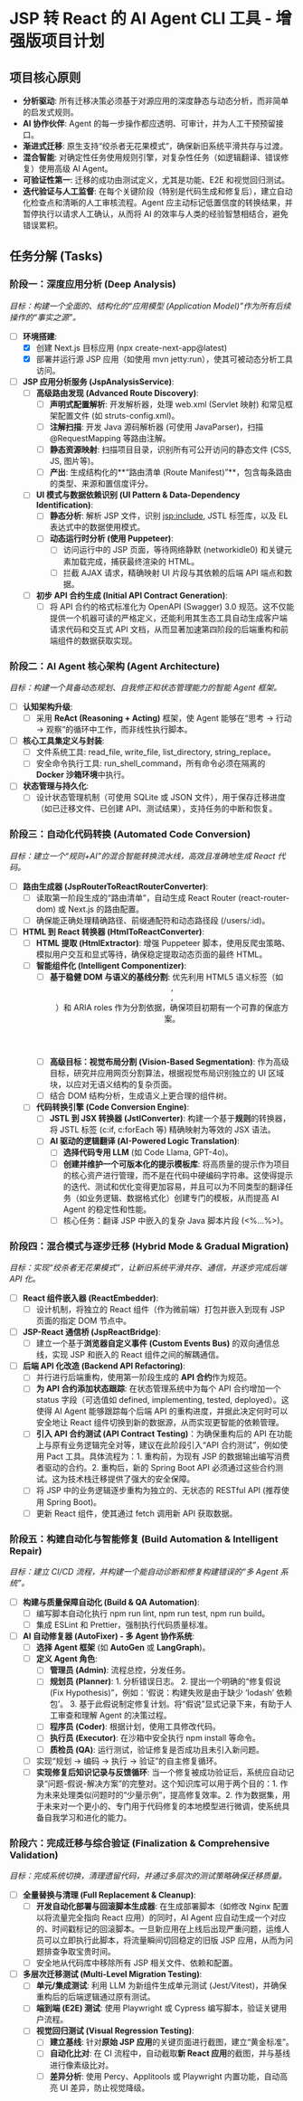 # **JSP 转 React 的 AI Agent CLI 工具 - 增强版项目计划**

## **项目核心原则**

* **分析驱动**: 所有迁移决策必须基于对源应用的深度静态与动态分析，而非简单的启发式规则。  
* **AI 协作伙伴**: Agent 的每一步操作都应透明、可审计，并为人工干预预留接口。  
* **渐进式迁移**: 原生支持“绞杀者无花果模式”，确保新旧系统平滑共存与过渡。  
* **混合智能**: 对确定性任务使用规则引擎，对复杂性任务（如逻辑翻译、错误修复）使用高级 AI Agent。  
* **可验证性第一**: 迁移的成功由测试定义，尤其是功能、E2E 和视觉回归测试。  
* **迭代验证与人工监督**: 在每个关键阶段（特别是代码生成和修复后），建立自动化检查点和清晰的人工审核流程。Agent 应主动标记低置信度的转换结果，并暂停执行以请求人工确认，从而将 AI 的效率与人类的经验智慧相结合，避免错误累积。

## **任务分解 (Tasks)**

### **阶段一：深度应用分析 (Deep Analysis)**

*目标：构建一个全面的、结构化的“应用模型 (Application Model)”作为所有后续操作的“事实之源”。*

* [ ] **环境搭建**:  
  * [x] 创建 Next.js 目标应用 (npx create-next-app@latest)  
  * [x] 部署并运行源 JSP 应用（如使用 mvn jetty:run），使其可被动态分析工具访问。  
* [ ] **JSP 应用分析服务 (JspAnalysisService)**:  
  * [ ] **高级路由发现 (Advanced Route Discovery)**:  
    * [ ] **声明式配置解析**: 开发解析器，处理 web.xml (Servlet 映射) 和常见框架配置文件 (如 struts-config.xml)。  
    * [ ] **注解扫描**: 开发 Java 源码解析器 (可使用 JavaParser)，扫描 @RequestMapping 等路由注解。  
    * [ ] **静态资源映射**: 扫描项目目录，识别所有可公开访问的静态文件 (CSS, JS, 图片等)。  
    * [ ] **产出**: 生成结构化的**“路由清单 (Route Manifest)”**，包含每条路由的类型、来源和置信度评分。  
  * [ ] **UI 模式与数据依赖识别 (UI Pattern & Data-Dependency Identification)**:  
    * [ ] **静态分析**: 解析 JSP 文件，识别 <jsp:include>, JSTL 标签库，以及 EL 表达式中的数据使用模式。  
    * [ ] **动态运行时分析 (使用 Puppeteer)**:  
      * [ ] 访问运行中的 JSP 页面，等待网络静默 (networkidle0) 和关键元素加载完成，捕获最终渲染的 HTML。  
      * [ ] 拦截 AJAX 请求，精确映射 UI 片段与其依赖的后端 API 端点和数据。  
  * [ ] **初步 API 合约生成 (Initial API Contract Generation)**:  
    * [ ] 将 API 合约的格式标准化为 OpenAPI (Swagger) 3.0 规范。这不仅能提供一个机器可读的严格定义，还能利用其生态工具自动生成客户端请求代码和交互式 API 文档，从而显著加速第四阶段的后端重构和前端组件的数据获取实现。

### **阶段二：AI Agent 核心架构 (Agent Architecture)**

*目标：构建一个具备动态规划、自我修正和状态管理能力的智能 Agent 框架。*

* [ ] **认知架构升级**:  
  * [ ] 采用 **ReAct (Reasoning + Acting)** 框架，使 Agent 能够在“思考 -> 行动 -> 观察”的循环中工作，而非线性执行脚本。  
* [ ] **核心工具集定义与封装**:  
  * [ ] 文件系统工具: read_file, write_file, list_directory, string_replace。  
  * [ ] 安全命令执行工具: run_shell_command，所有命令必须在隔离的 **Docker 沙箱环境**中执行。  
* [ ] **状态管理与持久化**:  
  * [ ] 设计状态管理机制（可使用 SQLite 或 JSON 文件），用于保存迁移进度（如已迁移文件、已创建 API、测试结果），支持任务的中断和恢复。

### **阶段三：自动化代码转换 (Automated Code Conversion)**

*目标：建立一个“规则+AI”的混合智能转换流水线，高效且准确地生成 React 代码。*

* [ ] **路由生成器 (JspRouterToReactRouterConverter)**:  
  * [ ] 读取第一阶段生成的“路由清单”，自动生成 React Router (react-router-dom) 或 Next.js 的路由配置。  
  * [ ] 确保能正确处理精确路径、前缀通配符和动态路径段 (/users/:id)。  
* [ ] **HTML 到 React 转换器 (HtmlToReactConverter)**:  
  * [ ] **HTML 提取 (HtmlExtractor)**: 增强 Puppeteer 脚本，使用反爬虫策略、模拟用户交互和显式等待，确保稳定提取动态页面的最终 HTML。  
  * [ ] **智能组件化 (Intelligent Componentizer)**:  
    * [ ] **基于稳健 DOM 与语义的基线分割**: 优先利用 HTML5 语义标签（如 <header>, <nav>, <main>）和 ARIA roles 作为分割依据，确保项目初期有一个可靠的保底方案。  
    * [ ] **高级目标：视觉布局分割 (Vision-Based Segmentation)**: 作为高级目标，研究并应用网页分割算法，根据视觉布局识别独立的 UI 区域块，以应对无语义结构的复杂页面。  
    * [ ] 结合 DOM 结构分析，生成语义上更合理的组件树。  
  * [ ] **代码转换引擎 (Code Conversion Engine)**:  
    * [ ] **JSTL 到 JSX 转换器 (JstlConverter)**: 构建一个基于**规则**的转换器，将 JSTL 标签 (c:if, c:forEach 等) 精确映射为等效的 JSX 语法。  
    * [ ] **AI 驱动的逻辑翻译 (AI-Powered Logic Translation)**:  
      * [ ] **选择代码专用 LLM** (如 Code Llama, GPT-4o)。  
      * [ ] **创建并维护一个可版本化的提示模板库**: 将高质量的提示作为项目的核心资产进行管理，而不是在代码中硬编码字符串。这使得提示的迭代、测试和优化变得更加容易，并且可以为不同类型的翻译任务（如业务逻辑、数据格式化）创建专门的模板，从而提高 AI Agent 的稳定性和性能。  
      * [ ] 核心任务：翻译 JSP 中嵌入的复杂 Java 脚本片段 (<%...%>)。

### **阶段四：混合模式与逐步迁移 (Hybrid Mode & Gradual Migration)**

*目标：实现“绞杀者无花果模式”，让新旧系统平滑共存、通信，并逐步完成后端 API 化。*

* [ ] **React 组件嵌入器 (ReactEmbedder)**:  
  * [ ] 设计机制，将独立的 React 组件（作为微前端）打包并嵌入到现有 JSP 页面的指定 DOM 节点中。  
* [ ] **JSP-React 通信桥 (JspReactBridge)**:  
  * [ ] 建立一个基于**浏览器自定义事件 (Custom Events Bus)** 的双向通信总线，实现 JSP 和嵌入的 React 组件之间的解耦通信。  
* [ ] **后端 API 化改造 (Backend API Refactoring)**:  
  * [ ] 并行进行后端重构，使用第一阶段生成的 **API 合约**作为规范。  
  * [ ] **为 API 合约添加状态跟踪**: 在状态管理系统中为每个 API 合约增加一个 status 字段（可选值如 defined, implementing, tested, deployed）。这使得 AI Agent 能够跟踪每个后端 API 的重构进度，并据此决定何时可以安全地让 React 组件切换到新的数据源，从而实现更智能的依赖管理。  
  * [ ] **引入 API 合约测试 (API Contract Testing)**：为确保重构后的 API 在功能上与原有业务逻辑完全对等，建议在此阶段引入“API 合约测试”，例如使用 Pact 工具。具体流程为：1. 重构前，为现有 JSP 的数据输出编写消费者驱动的合约。2. 重构后，新的 Spring Boot API 必须通过这些合约测试。这为技术栈迁移提供了强大的安全保障。  
  * [ ] 将 JSP 中的业务逻辑逐步重构为独立的、无状态的 RESTful API (推荐使用 Spring Boot)。  
  * [ ] 更新 React 组件，使其通过 fetch 调用新 API 获取数据。

### **阶段五：构建自动化与智能修复 (Build Automation & Intelligent Repair)**

*目标：建立 CI/CD 流程，并构建一个能自动诊断和修复构建错误的“多 Agent 系统”。*

* [ ] **构建与质量保障自动化 (Build & QA Automation)**:  
  * [ ] 编写脚本自动化执行 npm run lint, npm run test, npm run build。  
  * [ ] 集成 ESLint 和 Prettier，强制执行代码质量标准。  
* [ ] **AI 自动修复器 (AutoFixer) - 多 Agent 协作系统**:  
  * [ ] **选择 Agent 框架** (如 **AutoGen** 或 **LangGraph**)。  
  * [ ] **定义 Agent 角色**:  
    * [ ] **管理员 (Admin)**: 流程总控，分发任务。  
    * [ ] **规划员 (Planner)**: 1. 分析错误日志。 2. 提出一个明确的“修复假说 (Fix Hypothesis)”，例如：‘假说：构建失败是由于缺少 ‘lodash’ 依赖包’。 3. 基于此假说制定修复计划。将“假说”显式记录下来，有助于人工审查和理解 Agent 的决策过程。  
    * [ ] **程序员 (Coder)**: 根据计划，使用工具修改代码。  
    * [ ] **执行员 (Executor)**: 在沙箱中安全执行 npm install 等命令。  
    * [ ] **质检员 (QA)**: 运行测试，验证修复是否成功且未引入新问题。  
  * [ ] 实现“规划 -> 编码 -> 执行 -> 验证”的自主修复循环。  
  * [ ] **实现修复后知识记录与反馈循环**: 当一个修复被成功验证后，系统应自动记录“问题-假说-解决方案”的完整对。这个知识库可以用于两个目的：1. 作为未来处理类似问题时的“少量示例”，提高修复效率。2. 作为数据集，用于未来对一个更小的、专门用于代码修复的本地模型进行微调，使系统具备自我学习和进化的能力。

### **阶段六：完成迁移与综合验证 (Finalization & Comprehensive Validation)**

*目标：完成系统切换，清理遗留代码，并通过多层次的测试策略确保迁移质量。*

* [ ] **全量替换与清理 (Full Replacement & Cleanup)**:  
  * [ ] **开发自动化部署与回滚脚本生成器**: 在生成部署脚本（如修改 Nginx 配置以将流量完全指向 React 应用）的同时，AI Agent 应自动生成一个对应的、时间戳标记的回滚脚本。一旦新应用在上线后出现严重问题，运维人员可以立即执行此脚本，将流量瞬间切回稳定的旧版 JSP 应用，从而为问题排查争取宝贵时间。  
  * [ ] 安全地从代码库中移除所有 JSP 相关文件、依赖和配置。  
* [ ] **多层次迁移测试 (Multi-Level Migration Testing)**:  
  * [ ] **单元/集成测试**: 利用 LLM 为新组件生成单元测试 (Jest/Vitest)，并确保重构后的后端逻辑通过原有测试。  
  * [ ] **端到端 (E2E) 测试**: 使用 Playwright 或 Cypress 编写脚本，验证关键用户流程。  
  * [ ] **视觉回归测试 (Visual Regression Testing)**:  
    * [ ] **建立基线**: 针对**原始 JSP 应用**的关键页面进行截图，建立“黄金标准”。  
    * [ ] **自动化比对**: 在 CI 流程中，自动截取**新 React 应用**的截图，并与基线进行像素级比对。  
    * [ ] **差异分析**: 使用 Percy、Applitools 或 Playwright 内置功能，自动高亮 UI 差异，防止视觉降级。
